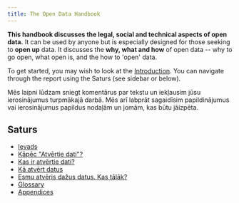 ```yaml
---
title: The Open Data Handbook
---
```


**This handbook discusses the legal, social and technical aspects of open data.** It can be used by anyone but is especially designed for those seeking to **open up** data. It discusses the **why, what and how** of open data -- why to go open, what open is, and the how to 'open' data.

To get started, you may wish to look at the [Introduction](introduction/). You can navigate through the report using the Saturs (see sidebar or below).

Mēs laipni lūdzam sniegt komentārus par tekstu un iekļausim jūsu ierosinājumus turpmākajā darbā. Mēs arī labprāt sagaidīsim papildinājumus vai ierosinājumus papildus nodaļām un jomām, kas būtu jāizpēta.

## Saturs

-   [Ievads](introduction/)
-   [Kāpēc "Atvērtie dati"?](why-open-data/)
-   [Kas ir atvērtie dati?](what-is-open-data)
-   [Kā atvērt datus](how-to-open-up-data/)
-   [Esmu atvēris dažus datus. Kas tālāk?](following-up/)
-   [Glossary](glossary/)
-   [Appendices](appendices/)